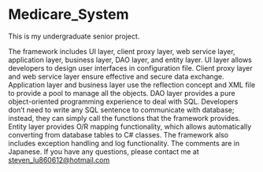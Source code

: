 Medicare_System
===============

This is my undergraduate senior project.

The framework includes UI layer, client proxy layer, web service layer, application layer, business layer, DAO layer, 
and entity layer. UI layer allows developers to design user interfaces in configuration file. Client proxy layer and 
web service layer ensure effective and secure data exchange. Application layer and business layer use the reflection 
concept and XML file to provide a pool to manage all the objects. DAO layer provides a pure object-oriented 
programming experience to deal with SQL. Developers don’t need to write any SQL sentence to communicate with database;
instead, they can simply call the functions that the framework provides. Entity layer provides O/R mapping 
functionality, which allows automatically converting from database tables to C# classes.
The framework also includes exception handling and log functionality.
The comments are in Japanese.
If you have any questions, please contact me at steven_lu860612@hotmail.com

